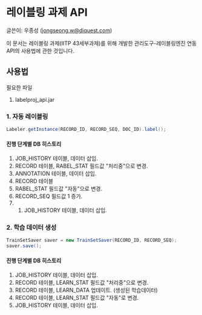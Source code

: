 # 레이블링 과제 API

글쓴이: 우종성 (jongseong.w@diquest.com)

이 문서는 레이블링 과제(IITP 43세부과제)를 위해 개발한
관리도구-레이블링엔진 연동 API의 사용법에 관한 것입니다.


## 사용법

필요한 파일

1. labelproj_api.jar


### 1. 자동 레이블링

```java
Labeler.getInstance(RECORD_ID, RECORD_SEQ, DOC_ID).label();
```

#### 진행 단계별 DB 히스토리

1. JOB_HISTORY 테이블, 데이터 삽입.
2. RECORD 테이블, RABEL_STAT 필드값 "처리중"으로 변경.
3. ANNOTATION 테이블, 데이터 삽입.
4. RECORD 테이블
  1. RABEL_STAT 필드값 "자동"으로 변경.
  2. RECORD_SEQ 필드값 1 증가.
5. 1. JOB_HISTORY 테이블, 데이터 삽입.


### 2. 학습 데이터 생성

```java
TrainSetSaver saver = new TrainSetSaver(RECORD_ID, RECORD_SEQ);
saver.save();
```

#### 진행 단계별 DB 히스토리

1. JOB_HISTORY 테이블, 데이터 삽입.
2. RECORD 테이블, LEARN_STAT 필드값 "처리중"으로 변경.
3. RECORD 테이블, LEARN_DATA 업데이트. (생성된 학습데이터)
4. RECORD 테이블, LEARN_STAT 필드값 "자동"로 변경.
5. JOB_HISTORY 테이블, 데이터 삽입.
